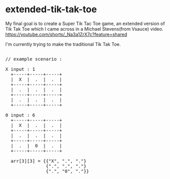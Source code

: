 # extended-tik-tak-toe
My final goal is to create a Super Tik Tac Toe game, an extended version of Tik Tak Toe which I came across in a Michael Stevens(from Vsauce) video.
https://youtube.com/shorts/_Na3a1ZrX7c?feature=shared


I'm currently trying to make the traditional Tik Tak Toe.
<pre>

// example scenario : 
  
X input : 1
  +-----+-----+-----+ 
  |  X  |  .  |  .  | 
  +-----+-----+-----+ 
  |  .  |  .  |  .  | 
  +-----+-----+-----+ 
  |  .  |  .  |  .  | 
  +-----+-----+-----+ 

0 input : 6 
  +-----+-----+-----+ 
  |  X  |  .  |  .  | 
  +-----+-----+-----+ 
  |  .  |  .  |  .  | 
  +-----+-----+-----+ 
  |  .  |  0  |  .  | 
  +-----+-----+-----+ 

  arr[3][3] = {{"X", ".", "."}
               {".", ".", "."}
               {".", "0", "."}}
</pre>
